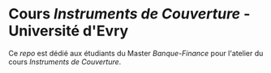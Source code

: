 
# Cours *Instruments de Couverture* - Université d'Evry

Ce *repo* est dédié aux étudiants du Master *Banque-Finance* pour l'atelier du cours *Instruments de Couverture*.
